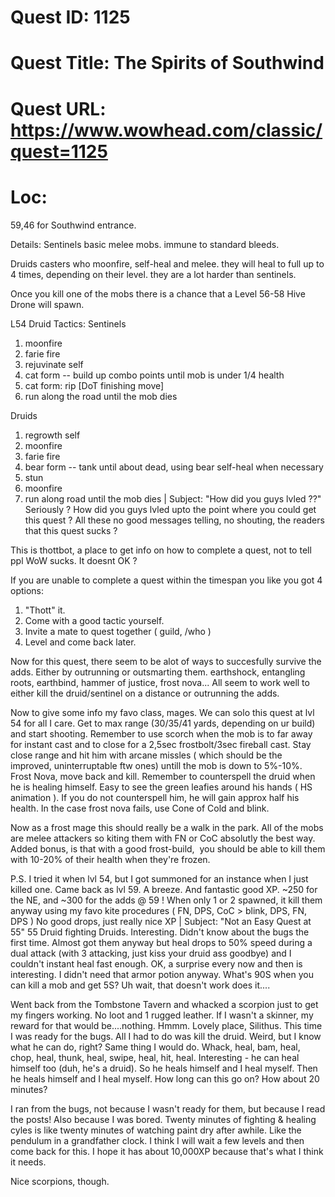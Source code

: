 # Quest ID: 1125
# Quest Title: The Spirits of Southwind
# Quest URL: https://www.wowhead.com/classic/quest=1125
# Loc:
59,46 for Southwind entrance.

Details:
Sentinels
basic melee mobs. immune to standard bleeds.

Druids
casters who moonfire, self-heal and melee. they will heal to full up to 4 times, depending on their level. they are a lot harder than sentinels.

Once you kill one of the mobs there is a chance that a Level 56-58 Hive Drone will spawn.

L54 Druid Tactics:
Sentinels
1) moonfire
2) farie fire
3) rejuvinate self
4) cat form
-- build up combo points until mob is under 1/4 health
5) cat form: rip [DoT finishing move]
6) run along the road until the mob dies

Druids
1) regrowth self
2) moonfire
3) farie fire
4) bear form
-- tank until about dead, using bear self-heal when necessary
5) stun
6) moonfire
7) run along road until the mob dies | Subject: "How did you guys lvled ??"
Seriously ? How did you guys lvled upto the point where you could get this quest ? All these no good messages telling, no shouting, the readers that this quest sucks ?

This is thottbot, a place to get info on how to complete a quest, not to tell ppl WoW sucks. It doesnt OK ?

If you are unable to complete a quest within the timespan you like you got 4 options:
1. "Thott" it.
2. Come with a good tactic yourself.
3. Invite a mate to quest together ( guild, /who )
4. Level and come back later.

Now for this quest, there seem to be alot of ways to succesfully survive the adds. Either by outrunning or outsmarting them. earthshock, entangling roots, earthbind, hammer of justice, frost nova... All seem to work well to either kill the druid/sentinel on a distance or outrunning the adds.

Now to give some info my favo class, mages. We can solo this quest at lvl 54 for all I care. Get to max range (30/35/41 yards, depending on ur build) and start shooting. Remember to use scorch when the mob is to far away for instant cast and to close for a 2,5sec frostbolt/3sec fireball cast. Stay close range and hit him with arcane missles ( which should be the improved, uninterruptable ftw ones) untill the mob is down to 5%-10%. Frost Nova, move back and kill. Remember to counterspell the druid when he is healing himself. Easy to see the green leafies around his hands ( HS animation ). If you do not counterspell him, he will gain approx half his health. In the case frost nova fails, use Cone of Cold and blink.

Now as a frost mage this should really be a walk in the park. All of the mobs are melee attackers so kiting them with FN or CoC absolutly the best way. Added bonus, is that with a good frost-build,  you should be able to kill them with 10-20% of their health when they're frozen.

P.S. I tried it when lvl 54, but I got summoned for an instance when I just killed one. Came back as lvl 59. A breeze. And fantastic good XP. ~250 for the NE, and ~300 for the adds @ 59 !
When only 1 or 2 spawned, it kill them anyway using my favo kite procedures ( FN, DPS, CoC > blink, DPS, FN, DPS ) No good drops, just really nice XP | Subject: "Not an Easy Quest at 55"
55 Druid fighting Druids. Interesting. Didn't know about the bugs the first time. Almost got them anyway but heal drops to 50% speed during a dual attack (with 3 attacking, just kiss your druid ass goodbye) and I couldn't instant heal fast enough. OK, a surprise every now and then is interesting. I didn't need that armor potion anyway. What's 90S when you can kill a mob and get 5S? Uh wait, that doesn't work does it....

Went back from the Tombstone Tavern and whacked a scorpion just to get my fingers working. No loot and 1 rugged leather. If I wasn't a skinner, my reward for that would be....nothing. Hmmm. Lovely place, Silithus. This time I was ready for the bugs. All I had to do was kill the druid. Weird, but I know what he can do, right? Same thing I would do. Whack, heal, bam, heal, chop, heal, thunk, heal, swipe, heal, hit, heal. Interesting - he can heal himself too (duh, he's a druid). So he heals himself and I heal myself. Then he heals himself and I heal myself. How long can this go on? How about 20 minutes?

I ran from the bugs, not because I wasn't ready for them, but because I read the posts! Also because I was bored. Twenty minutes of fighting & healing cyles is like twenty minutes of watching paint dry after awhile. Like the pendulum in a grandfather clock. I think I will wait a few levels and then come back for this. I hope it has about 10,000XP because that's what I think it needs.

Nice scorpions, though.